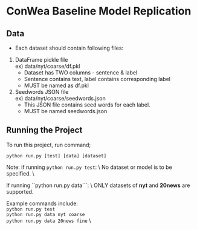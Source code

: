 # ConWea Baseline Model Replication

## Data
* Each dataset should contain following files:
1) DataFrame pickle file \
    ex) data/nyt/coarse/df.pkl
      * Dataset has TWO columns - sentence & label
      * Sentence contains text, label contains corresponding label
      * MUST be named as df.pkl
2) Seedwords JSON file \
    ex) data/nyt/coarse/seedwords.json
      * This JSON file contains seed words for each label.
      * MUST be named seedwords.json

## Running the Project
To run this project, run command;
```
python run.py [test] [data] [dataset] 
```
Note: if running ```python run.py test```:
\ No dataset or model is to be specified. \\

If running ``python run.py data```:
\ ONLY datasets of **nyt** and **20news** are supported.

Example commands include: \
``` python run.py test ``` \
``` python run.py data nyt coarse ``` \
``` python run.py data 20news fine ``` \\

